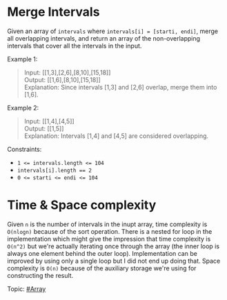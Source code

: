 # Merge Intervals
Given an array of `intervals` where `intervals[i] = [starti, endi]`, merge all overlapping 
intervals, and return an array of the non-overlapping intervals that cover all the intervals in the 
input.

Example 1:
> Input: [[1,3],[2,6],[8,10],[15,18]] \
Output: [[1,6],[8,10],[15,18]] \
Explanation: Since intervals [1,3] and [2,6] overlap, merge them into [1,6].

Example 2:
> Input: [[1,4],[4,5]] \
Output: [[1,5]] \
Explanation: Intervals [1,4] and [4,5] are considered overlapping.

Constraints:
* `1 <= intervals.length <= 104`
* `intervals[i].length == 2`
* `0 <= starti <= endi <= 104`

# Time & Space complexity
Given `n` is the number of intervals in the inupt array, time complexity is `O(nlogn)` because of
the sort operation. There is a nested for loop in the implementation which might give the 
impression that time complexity is `O(n^2)` but we're actually iterating once through the array 
(the inner loop is always one element behind the outer loop). Implementation can be improved by 
using only a single loop but I did not end up doing that. Space complexity is `O(n)` because of 
the auxiliary storage we're using for constructing the result.

Topic: [#Array]()